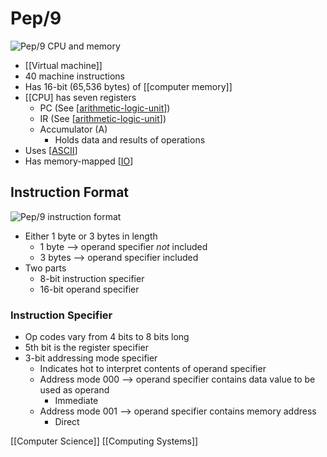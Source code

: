 # Pep/9

![Pep/9 CPU and memory](/assets/second-brain/2020-10-07-16-54-37.png)

- [[Virtual machine]]
- 40 machine instructions
- Has 16-bit (65,536 bytes) of [[computer memory]]
- [[CPU] has seven registers
  - PC (See [[arithmetic-logic-unit]])
  - IR (See [[arithmetic-logic-unit]])
  - Accumulator (A)
    - Holds data and results of operations
- Uses [[ASCII]]
- Has memory-mapped [[IO]]

## Instruction Format

![Pep/9 instruction format](/assets/second-brain/2020-10-09-10-37-34.png)

- Either 1 byte or 3 bytes in length
  - 1 byte --> operand specifier _not_ included
  - 3 bytes --> operand specifier included
- Two parts
  - 8-bit instruction specifier
  - 16-bit operand specifier

### Instruction Specifier

- Op codes vary from 4 bits to 8 bits long
- 5th bit is the register specifier
- 3-bit addressing mode specifier
  - Indicates hot to interpret contents of operand specifier
  - Address mode $000$ --> operand specifier contains data value to be used as operand
    - Immediate
  - Address mode $001$ --> operand specifier contains memory address
    - Direct

[[Computer Science]] [[Computing Systems]]

[//begin]: # "Autogenerated link references for markdown compatibility"
[virtual-machine]: virtual-machine "Virtual Machine"
[computer-memory]: computer-memory "Computer Memory"
[arithmetic-logic-unit]: arithmetic-logic-unit "Arithmetic Logic Unit"
[ascii]: ascii "ASCII"
[io]: io "I/O (Input/Output)"
[computer-science]: computer-science "Computer Science"
[computing-systems]: computing-systems "Computing Systems"
[//end]: # "Autogenerated link references"
